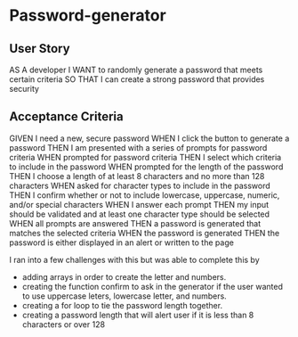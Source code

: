 # Password-generator
## User Story

AS A developer
I WANT to randomly generate a password that meets certain criteria
SO THAT I can create a strong password that provides security

## Acceptance Criteria
GIVEN I need a new, secure password
WHEN I click the button to generate a password
THEN I am presented with a series of prompts for password criteria
WHEN prompted for password criteria
THEN I select which criteria to include in the password
WHEN prompted for the length of the password
THEN I choose a length of at least 8 characters and no more than 128 characters
WHEN asked for character types to include in the password
THEN I confirm whether or not to include lowercase, uppercase, numeric, and/or special characters
WHEN I answer each prompt
THEN my input should be validated and at least one character type should be selected
WHEN all prompts are answered
THEN a password is generated that matches the selected criteria
WHEN the password is generated
THEN the password is either displayed in an alert or written to the page

I ran into a few challenges with this but was able to complete this by 
- adding arrays in order to create the letter and numbers.
- creating the function confirm to ask in the generator if the user wanted to use uppercase leters, lowercase letter, and numbers.
- creating a for loop to tie the password length together.
- creating a password length that will alert user if it is less than 8 characters or over 128
